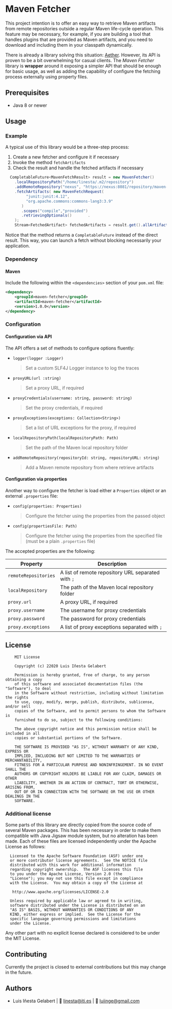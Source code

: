 # Maven Fetcher

This project intention is to offer an easy way to retrieve Maven artifacts from remote repositories outside a regular
Maven life-cycle operation. This feature may be necessary, for example, if you are building a tool that handles plugins
that are provided as Maven artifacts, and you need to download and including them in your classpath dynamically.

There is already a library solving this situation: [Aether]. However, its API is proven to be a bit overwhelming
for casual clients. The *Maven Fetcher* library is **wrapper** around it exposing a simpler API that should be enough for
basic usage, as well as adding the capability of configure the fetching process externally using property files.


## Prerequisites
- Java 8 or newer

## Usage

### Example
A typical use of this library would be a three-step process:
1. Create a new fetcher and configure it if necessary
1. Invoke the method `fetchArtifacts`
1. Check the result and handle the fetched artifacts if necessary

```java
  CompletableFuture<MavenFetchResult> result = new MavenFetcher()
    .localRepositoryPath("/home/linesta/.m2/repository")
    .addRemoteRepository("nexus", "https://nexus:8081/repository/maven-releases")
    .fetchArtifacts( new MavenFetchRequest(
         "junit:junit:4.12",
         "org.apache.commons:commons-lang3:3.9"
       )
       .scopes("compile","provided")
       .retrievingOptionals()       .
    );
    Stream<FetchedArtifact> fetchedArtifacts = result.get().allArtifacts();
```

Notice that the method returns a `CompletableFuture` instead of the direct result. This way,
you can launch a fetch without blocking necessarily your application.

### Dependency

#### Maven
Include the following within the `<dependencies>` section of your `pom.xml` file:
```xml
<dependency>
    <groupId>maven-fetcher</groupId>
    <artifactId>maven-fetcher</artifactId>
    <version>1.0.0</version>
</dependency>
```


### Configuration

#### Configuration via API

The API offers a set of methods to configure options fluently:

- `logger(logger :Logger)`

  > Set a custom SLF4J Logger instance to log the traces

- `proxyURL(url :string)`

  > Set a proxy URL, if required

- `proxyCredentials(username: string, password: string)`

  > Set the proxy credentials, if required

- `proxyExceptions(exceptions: Collection<String>)`

  > Set a list of URL exceptions for the proxy, if required

- `localRepositoryPath(localRepositoryPath: Path)`

  > Set the path of the Maven local repository folder

- `addRemoteRepository(repositoryId: string, repositoryURL: string)`

  > Add a Maven remote repository from where retrieve artifacts

#### Configuration via properties

Another way to configure the fetcher is load either a `Properties` object or an external  `.properties` file:

- `config(properties: Properties)`

   >  Configure the fetcher using the properties from the passed object

- `config(propertiesFile: Path)`

   >  Configure the fetcher using the properties from the specified file (must be a plain `.properties` file)

The accepted properties are the following:

| Property             | Description                                        |
| -------------------- | -------------------------------------------------- |
| `remoteRepositories` | A list of remote repository URL separated with `;` |
| `localRepository`    | The path of the Maven local repository folder      |
| `proxy.url`          | A proxy URL, if required                           |
| `proxy.username`     | The username for proxy credentials                 |
| `proxy.password`     | The password for proxy credentials                 |
| `proxy.exceptions`   | A list of proxy exceptions separated with `;`      |




## License
```
    MIT License

    Copyright (c) 22020 Luis Iñesta Gelabert

    Permission is hereby granted, free of charge, to any person obtaining a copy
    of this software and associated documentation files (the "Software"), to deal
    in the Software without restriction, including without limitation the rights
    to use, copy, modify, merge, publish, distribute, sublicense, and/or sell
    copies of the Software, and to permit persons to whom the Software is
    furnished to do so, subject to the following conditions:

    The above copyright notice and this permission notice shall be included in all
    copies or substantial portions of the Software.

    THE SOFTWARE IS PROVIDED "AS IS", WITHOUT WARRANTY OF ANY KIND, EXPRESS OR
    IMPLIED, INCLUDING BUT NOT LIMITED TO THE WARRANTIES OF MERCHANTABILITY,
    FITNESS FOR A PARTICULAR PURPOSE AND NONINFRINGEMENT. IN NO EVENT SHALL THE
    AUTHORS OR COPYRIGHT HOLDERS BE LIABLE FOR ANY CLAIM, DAMAGES OR OTHER
    LIABILITY, WHETHER IN AN ACTION OF CONTRACT, TORT OR OTHERWISE, ARISING FROM,
    OUT OF OR IN CONNECTION WITH THE SOFTWARE OR THE USE OR OTHER DEALINGS IN THE
    SOFTWARE.
```
### Additional license
Some parts of this library are directly copied from the source code of several Maven packages.
This has been necessary in order to make them compatible with Java Jigsaw module system, but no
alteration has been made. Each of these files are licensed independently under the Apache License
as follows:

```
  Licensed to the Apache Software Foundation (ASF) under one
  or more contributor license agreements.  See the NOTICE file
  distributed with this work for additional information
  regarding copyright ownership.  The ASF licenses this file
  to you under the Apache License, Version 2.0 (the
  "License"); you may not use this file except in compliance
  with the License.  You may obtain a copy of the License at

   http://www.apache.org/licenses/LICENSE-2.0

  Unless required by applicable law or agreed to in writing,
  software distributed under the License is distributed on an
  "AS IS" BASIS, WITHOUT WARRANTIES OR CONDITIONS OF ANY
  KIND, either express or implied.  See the License for the
  specific language governing permissions and limitations
  under the License.

```
Any other part with no explicit license declared is considered to be under the
MIT License.

## Contributing
Currently the project is closed to external contributions but this may change in the future.

## Authors
- Luis Iñesta Gelabert  |  :email: <linesta@iti.es> | :email: <luiinge@gmail.com>


[Aether]: https://projects.eclipse.org/projects/technology.aether
